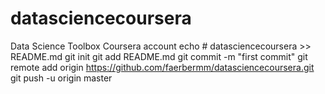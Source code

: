 # datasciencecoursera
Data Science Toolbox Coursera account
echo # datasciencecoursera >> README.md
git init
git add README.md
git commit -m "first commit"
git remote add origin https://github.com/faerbermm/datasciencecoursera.git
git push -u origin master
